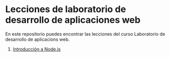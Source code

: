 # Lecciones de laboratorio de desarrollo de aplicaciones web

En este repositorio puedes encontrar las lecciones del curso Laboratorio de desarrollo de aplicacions web.

1. [Introducción a Node.js](01%20-%20Hello%20MVC%20en%20Node.js.md)
